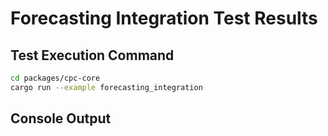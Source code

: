 # Forecasting Integration Test Results

## Test Execution Command
```bash
cd packages/cpc-core
cargo run --example forecasting_integration
```

## Console Output